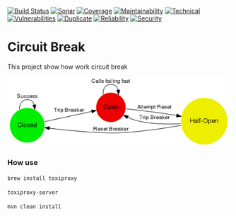 [![Build Status](https://travis-ci.org/xabe/circuitBreak.svg?branch=master)](https://travis-ci.org/xabe/circuitBreak)
[![Sonar](https://sonarcloud.io/api/project_badges/measure?project=xabe%3AcircuitBreak&metric=alert_status)](https://sonarcloud.io/api/project_badges/measure?project=xabe%3AcircuitBreak&metric=alert_status)
[![Coverage](https://sonarcloud.io/api/project_badges/measure?project=xabe%3AcircuitBreak&metric=coverage)](https://sonarcloud.io/api/project_badges/measure?project=xabe%3AcircuitBreak&metric=coverage)
[![Maintainability](https://sonarcloud.io/api/project_badges/measure?project=xabe%3AcircuitBreak&metric=sqale_rating)](https://sonarcloud.io/api/project_badges/measure?project=xabe%3AcircuitBreak&metric=sqale_rating)
[![Technical](https://sonarcloud.io/api/project_badges/measure?project=xabe%3AcircuitBreak&metric=sqale_index)](https://sonarcloud.io/api/project_badges/measure?project=xabe%3AcircuitBreak&metric=sqale_index)
[![Vulnerabilities](https://sonarcloud.io/api/project_badges/measure?project=xabe%3AcircuitBreak&metric=vulnerabilities)](https://sonarcloud.io/api/project_badges/measure?project=xabe%3AcircuitBreak&metric=vulnerabilities)
[![Duplicate](https://sonarcloud.io/api/project_badges/measure?project=xabe%3AcircuitBreak&metric=duplicated_lines_density)](https://sonarcloud.io/api/project_badges/measure?project=xabe%3AcircuitBreak&metric=duplicated_lines_density)
[![Reliability](https://sonarcloud.io/api/project_badges/measure?project=xabe%3AcircuitBreak&metric=reliability_rating)](https://sonarcloud.io/api/project_badges/measure?project=xabe%3AcircuitBreak&metric=reliability_rating)
[![Security](https://sonarcloud.io/api/project_badges/measure?project=xabe%3AcircuitBreak&metric=security_rating)](https://sonarcloud.io/api/project_badges/measure?project=xabe%3AcircuitBreak&metric=security_rating)
# Circuit Break

This project show how work circuit break
 
 
 ![](images/circuit-breaker-states.png)
 
### How use

````
brew install toxiproxy

toxiproxy-server

mvn clean install

````